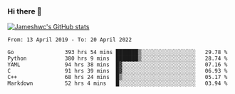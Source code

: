 ### Hi there 👋

[![Jameshwc's GitHub stats](https://github-readme-stats.vercel.app/api?username=jameshwc)](https://github.com/anuraghazra/github-readme-stats)

<!--START_SECTION:waka-->

```text
From: 13 April 2019 - To: 20 April 2022

Go                393 hrs 54 mins ███████▒░░░░░░░░░░░░░░░░░   29.78 %
Python            380 hrs 9 mins  ███████▒░░░░░░░░░░░░░░░░░   28.74 %
YAML              94 hrs 38 mins  █▓░░░░░░░░░░░░░░░░░░░░░░░   07.16 %
C                 91 hrs 39 mins  █▓░░░░░░░░░░░░░░░░░░░░░░░   06.93 %
C++               68 hrs 24 mins  █▒░░░░░░░░░░░░░░░░░░░░░░░   05.17 %
Markdown          52 hrs 4 mins   █░░░░░░░░░░░░░░░░░░░░░░░░   03.94 %
```

<!--END_SECTION:waka-->
